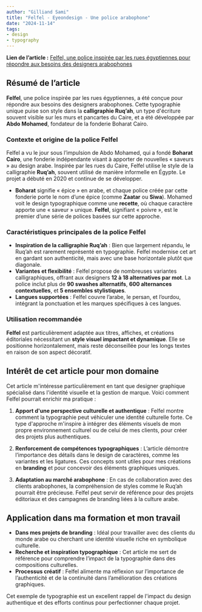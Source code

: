 ```yaml
---
author: "Gilliand Sami"
title: "Felfel - Eyeondesign - Une police arabophone"
date: "2024-11-14"
tags: 
- design
- typography
---
```



**Lien de l’article :** [Felfel, une police inspirée par les rues égyptiennes pour répondre aux besoins des designers arabophones](https://eyeondesign.aiga.org/a-font-inspired-by-egyptian-streets-that-addresses-a-big-problem-for-arabic-designers/)

## Résumé de l’article

**Felfel**, une police inspirée par les rues égyptiennes, a été conçue pour répondre aux besoins des designers arabophones. Cette typographie unique puise son style dans la **calligraphie Ruq’ah**, un type d'écriture souvent visible sur les murs et pancartes du Caire, et a été développée par **Abdo Mohamed**, fondateur de la fonderie Boharat Cairo. 

### Contexte et origine de la police Felfel

Felfel a vu le jour sous l’impulsion de Abdo Mohamed, qui a fondé **Boharat Cairo**, une fonderie indépendante visant à apporter de nouvelles « saveurs » au design arabe. Inspirée par les rues du Caire, Felfel utilise le style de la calligraphie **Ruq’ah**, souvent utilisé de manière informelle en Égypte. Le projet a débuté en 2020 et continue de se développer.

- **Boharat** signifie « épice » en arabe, et chaque police créée par cette fonderie porte le nom d’une épice (comme **Zaatar** ou **Siwa**). Mohamed voit le design typographique comme une **recette**, où chaque caractère apporte une « saveur » unique. **Felfel**, signifiant « poivre », est le premier d’une série de polices basées sur cette approche.

### Caractéristiques principales de la police Felfel

- **Inspiration de la calligraphie Ruq’ah** : Bien que largement répandu, le Ruq’ah est rarement représenté en typographie. Felfel modernise cet art en gardant son authenticité, mais avec une base horizontale plutôt que diagonale.
- **Variantes et flexibilité** : Felfel propose de nombreuses variantes calligraphiques, offrant aux designers **12 à 18 alternatives par mot**. La police inclut plus de **90 swashes alternatifs**, **600 alternances contextuelles**, et **5 ensembles stylistiques**.
- **Langues supportées** : Felfel couvre l’arabe, le persan, et l’ourdou, intégrant la ponctuation et les marques spécifiques à ces langues.

### Utilisation recommandée

**Felfel** est particulièrement adaptée aux titres, affiches, et créations éditoriales nécessitant un **style visuel impactant et dynamique**. Elle se positionne horizontalement, mais reste déconseillée pour les longs textes en raison de son aspect décoratif.

## Intérêt de cet article pour mon domaine

Cet article m'intéresse particulièrement en tant que designer graphique spécialisé dans l'identité visuelle et la gestion de marque. Voici comment Felfel pourrait enrichir ma pratique :

1. **Apport d'une perspective culturelle et authentique** : Felfel montre comment la typographie peut véhiculer une identité culturelle forte. Ce type d'approche m'inspire à intégrer des éléments visuels de mon propre environnement culturel ou de celui de mes clients, pour créer des projets plus authentiques.
   
2. **Renforcement de compétences typographiques** : L’article démontre l’importance des détails dans le design de caractères, comme les variantes et les ligatures. Ces concepts sont utiles pour mes créations en **branding** et pour concevoir des éléments graphiques uniques.

3. **Adaptation au marché arabophone** : En cas de collaboration avec des clients arabophones, la compréhension de styles comme le Ruq’ah pourrait être précieuse. Felfel peut servir de référence pour des projets éditoriaux et des campagnes de branding liées à la culture arabe.

## Application dans ma formation et mon travail

- **Dans mes projets de branding** : Idéal pour travailler avec des clients du monde arabe ou cherchant une identité visuelle riche en symbolique culturelle.
- **Recherche et inspiration typographique** : Cet article me sert de référence pour comprendre l’impact de la typographie dans des compositions culturelles.
- **Processus créatif** : Felfel alimente ma réflexion sur l’importance de l’authenticité et de la continuité dans l’amélioration des créations graphiques.

Cet exemple de typographie est un excellent rappel de l'impact du design authentique et des efforts continus pour perfectionner chaque projet.